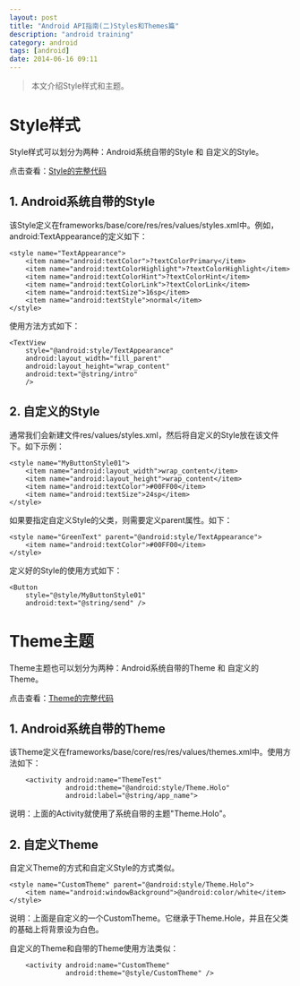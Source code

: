 ```yaml
---
layout: post
title: "Android API指南(二)Styles和Themes篇"
description: "android training"
category: android
tags: [android]
date: 2014-06-16 09:11
---
```



> 本文介绍Style样式和主题。


<a name="anchor1"></a>
# Style样式

Style样式可以划分为两种：Android系统自带的Style 和 自定义的Style。

点击查看：[Style的完整代码](https://github.com/wangkuiwu/android_applets/tree/master/api_guide/ui/style_theme/01_style)


## 1. Android系统自带的Style

该Style定义在frameworks/base/core/res/res/values/styles.xml中。例如，android:TextAppearance的定义如下：

    <style name="TextAppearance">
        <item name="android:textColor">?textColorPrimary</item>
        <item name="android:textColorHighlight">?textColorHighlight</item>
        <item name="android:textColorHint">?textColorHint</item>
        <item name="android:textColorLink">?textColorLink</item>
        <item name="android:textSize">16sp</item>
        <item name="android:textStyle">normal</item>
    </style>


使用方法方式如下：

    <TextView
        style="@android:style/TextAppearance"
        android:layout_width="fill_parent"
        android:layout_height="wrap_content"
        android:text="@string/intro"
        />


## 2. 自定义的Style

通常我们会新建文件res/values/styles.xml，然后将自定义的Style放在该文件下。如下示例：

    <style name="MyButtonStyle01">
        <item name="android:layout_width">wrap_content</item>
        <item name="android:layout_height">wrap_content</item>
        <item name="android:textColor">#00FF00</item>
        <item name="android:textSize">24sp</item>
    </style>

如果要指定自定义Style的父类，则需要定义parent属性。如下：

    <style name="GreenText" parent="@android:style/TextAppearance">
        <item name="android:textColor">#00FF00</item>
    </style>


定义好的Style的使用方式如下：

    <Button
        style="@style/MyButtonStyle01"
        android:text="@string/send" />






<a name="anchor2"></a>
# Theme主题

Theme主题也可以划分为两种：Android系统自带的Theme 和 自定义的Theme。

点击查看：[Theme的完整代码](https://github.com/wangkuiwu/android_applets/tree/master/api_guide/ui/style_theme/02_theme)



## 1. Android系统自带的Theme

该Theme定义在frameworks/base/core/res/res/values/themes.xml中。使用方法如下：

        <activity android:name="ThemeTest"
                  android:theme="@android:style/Theme.Holo"
                  android:label="@string/app_name">

说明：上面的Activity就使用了系统自带的主题"Theme.Holo"。


## 2. 自定义Theme

自定义Theme的方式和自定义Style的方式类似。

    <style name="CustomTheme" parent="@android:style/Theme.Holo">
        <item name="android:windowBackground">@android:color/white</item>
    </style>

说明：上面是自定义的一个CustomTheme。它继承于Theme.Hole，并且在父类的基础上将背景设为白色。


自定义的Theme和自带的Theme使用方法类似：

        <activity android:name="CustomTheme"
                  android:theme="@style/CustomTheme" />



